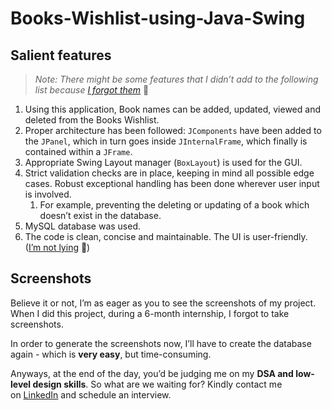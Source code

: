 # Books-Wishlist-using-Java-Swing

## **Salient features**

> *Note: There might be some features that I didn’t add to the following list because [I forgot them](https://photos.app.goo.gl/5TyYEuvXtXH5Ld4eA)* 🥲

1. Using this application, Book names can be added, updated, viewed and deleted from the Books Wishlist.
2. Proper architecture has been followed: `JComponents` have been added to the `JPanel`, which in turn goes inside `JInternalFrame`, which finally is contained within a `JFrame`.
3. Appropriate Swing Layout manager (`BoxLayout`) is used for the GUI. 
4. Strict validation checks are in place, keeping in mind all possible edge cases. Robust exceptional handling has been done wherever user input is involved.
    1. For example, preventing the deleting or updating of a book which doesn’t exist in the database.
5. MySQL database was used. 
6. The code is clean, concise and maintainable. The UI is user-friendly. ([I’m not lying](https://photos.app.goo.gl/9AbEXxEibLLaYtGr9) 🤥)

## **Screenshots**

Believe it or not, I’m as eager as you to see the screenshots of my project. When I did this project, during a 6-month internship, I forgot to take screenshots.

In order to generate the screenshots now, I’ll have to create the database again - which is **very easy**, but time-consuming.

Anyways, at the end of the day, you’d be judging me on my **DSA and low-level design skills**. So what are we waiting for? Kindly contact me on [LinkedIn](https://www.linkedin.com/in/parth-salat/) and schedule an interview.

